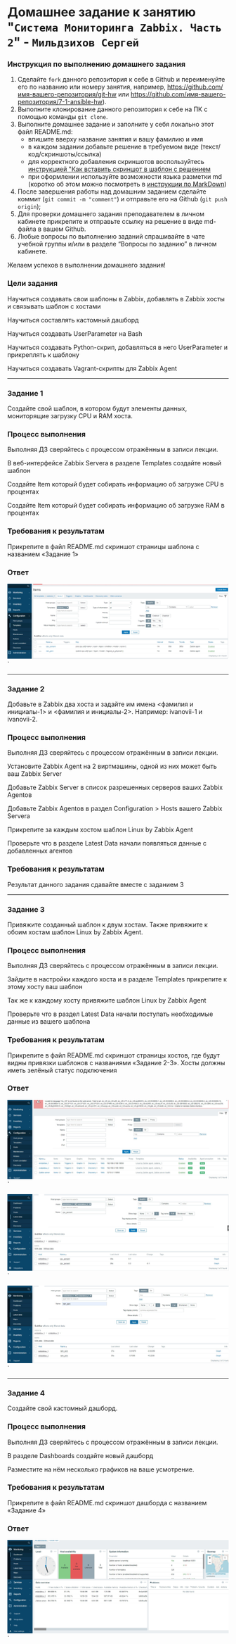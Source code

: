 # Домашнее задание к занятию "`Система Мониторинга Zabbix. Часть 2`" - `Мильдзихов Сергей`


### Инструкция по выполнению домашнего задания

   1. Сделайте `fork` данного репозитория к себе в Github и переименуйте его по названию или номеру занятия, например, https://github.com/имя-вашего-репозитория/git-hw или  https://github.com/имя-вашего-репозитория/7-1-ansible-hw).
   2. Выполните клонирование данного репозитория к себе на ПК с помощью команды `git clone`.
   3. Выполните домашнее задание и заполните у себя локально этот файл README.md:
      - впишите вверху название занятия и вашу фамилию и имя
      - в каждом задании добавьте решение в требуемом виде (текст/код/скриншоты/ссылка)
      - для корректного добавления скриншотов воспользуйтесь [инструкцией "Как вставить скриншот в шаблон с решением](https://github.com/netology-code/sys-pattern-homework/blob/main/screen-instruction.md)
      - при оформлении используйте возможности языка разметки md (коротко об этом можно посмотреть в [инструкции  по MarkDown](https://github.com/netology-code/sys-pattern-homework/blob/main/md-instruction.md))
   4. После завершения работы над домашним заданием сделайте коммит (`git commit -m "comment"`) и отправьте его на Github (`git push origin`);
   5. Для проверки домашнего задания преподавателем в личном кабинете прикрепите и отправьте ссылку на решение в виде md-файла в вашем Github.
   6. Любые вопросы по выполнению заданий спрашивайте в чате учебной группы и/или в разделе “Вопросы по заданию” в личном кабинете.
   
Желаем успехов в выполнении домашнего задания!

### Цели задания
Научиться создавать свои шаблоны в Zabbix, добавлять в Zabbix хосты и связывать шаблон с хостами


Научиться составлять кастомный дашборд


Научиться создавать UserParameter на Bash


Научиться создавать Python-скрип, добавляться в него UserParameter и прикреплять к шаблону


Научиться создавать Vagrant-скрипты для Zabbix Agent
   
---

### Задание 1

Создайте свой шаблон, в котором будут элементы данных, мониторящие загрузку CPU и RAM хоста.

### Процесс выполнения

Выполняя ДЗ сверяйтесь с процессом отражённым в записи лекции.

В веб-интерфейсе Zabbix Servera в разделе Templates создайте новый шаблон

Создайте Item который будет собирать информацию об загрузке CPU в процентах

Создайте Item который будет собирать информацию об загрузке RAM в процентах

### Требования к результатам
Прикрепите в файл README.md скриншот страницы шаблона с названием «Задание 1»


### Ответ
![1](s1.png)`




---

### Задание 2

Добавьте в Zabbix два хоста и задайте им имена <фамилия и инициалы-1> и <фамилия и инициалы-2>. Например: ivanovii-1 и ivanovii-2.

### Процесс выполнения
Выполняя ДЗ сверяйтесь с процессом отражённым в записи лекции.

Установите Zabbix Agent на 2 виртмашины, одной из них может быть ваш Zabbix Server

Добавьте Zabbix Server в список разрешенных серверов ваших Zabbix Agentов

Добавьте Zabbix Agentов в раздел Configuration > Hosts вашего Zabbix Servera

Прикрепите за каждым хостом шаблон Linux by Zabbix Agent

Проверьте что в разделе Latest Data начали появляться данные с добавленных агентов  

### Требования к результатам
 Результат данного задания сдавайте вместе с заданием 3
 

---
### Задание 3

Привяжите созданный шаблон к двум хостам. Также привяжите к обоим хостам шаблон Linux by Zabbix Agent.

### Процесс выполнения
Выполняя ДЗ сверяйтесь с процессом отражённым в записи лекции.

Зайдите в настройки каждого хоста и в разделе Templates прикрепите к этому хосту ваш шаблон

Так же к каждому хосту привяжите шаблон Linux by Zabbix Agent

Проверьте что в раздел Latest Data начали поступать необходимые данные из вашего шаблона

### Требования к результатам
 Прикрепите в файл README.md скриншот страницы хостов, где будут видны привязки шаблонов с названиями «Задание 2-3». Хосты должны иметь зелёный статус подключения

 
### Ответ
![2](s2.png)`

![3](s3.png)`

![4](s4.png)`

---
### Задание 4

Создайте свой кастомный дашборд.

### Процесс выполнения
Выполняя ДЗ сверяйтесь с процессом отражённым в записи лекции.

В разделе Dashboards создайте новый дашборд

Разместите на нём несколько графиков на ваше усмотрение.

### Требования к результатам
Прикрепите в файл README.md скриншот дашборда с названием «Задание 4»

 
### Ответ

![5](55.png)`
